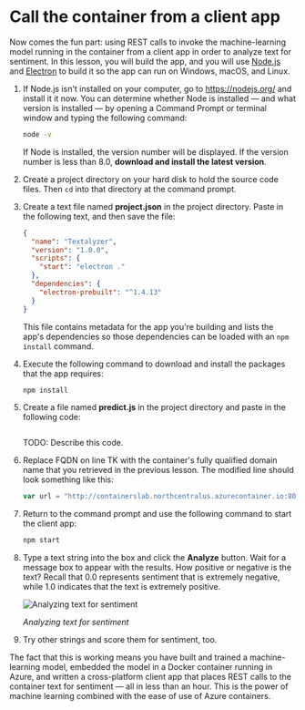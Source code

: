 # Call the container from a client app

Now comes the fun part: using REST calls to invoke the machine-learning model running in the container from a client app in order to analyze text for sentiment. In this lesson, you will build the app, and you will use [Node.js](https://nodejs.org/) and [Electron](https://electronjs.org/) to build it so the app can run on Windows, macOS, and Linux.

1. If Node.js isn't installed on your computer, go to https://nodejs.org/ and install it it now. You can determine whether Node is installed — and what version is installed — by opening a Command Prompt or terminal window and typing the following command:

	```bash
	node -v
	```

	If Node is installed, the version number will be displayed. If the version number is less than 8.0, **download and install the latest version**.

1. Create a project directory on your hard disk to hold the source code files. Then `cd` into that directory at the command prompt.

1. Create a text file named **project.json** in the project directory. Paste in the following text, and then save the file:

	```json
	{
	  "name": "Textalyzer",
	  "version": "1.0.0",
	  "scripts": {
	    "start": "electron ."
	  },
	  "dependencies": {
	    "electron-prebuilt": "^1.4.13"
	  }
	}
	```

	This file contains metadata for the app you're building and lists the app's dependencies so those dependencies can be loaded with an `npm install` command.

1. Execute the following command to download and install the packages that the app requires:

	```bash
	npm install
	```

1. Create a file named **predict.js** in the project directory and paste in the following code:

	```javascript

	```

	TODO: Describe this code.


1. Replace FQDN on line TK with the container's fully qualified domain name that you retrieved in the previous lesson. The modified line should look something like this:

	```javascript
	var url = "http://containerslab.northcentralus.azurecontainer.io:8008/predict";
	```

1. Return to the command prompt and use the following command to start the client app:

	```bash
	npm start
	```

1. Type a text string into the box and click the **Analyze** button. Wait for a message box to appear with the results. How positive or negative is the text? Recall that 0.0 represents sentiment that is extremely negative, while 1.0 indicates that the text is extremely positive.

	![Analyzing text for sentiment](media/textalyze.png)

	_Analyzing text for sentiment_

1. Try other strings and score them for sentiment, too.

The fact that this is working means you have built and trained a machine-learning model, embedded the model in a Docker container running in Azure, and written a cross-platform client app that places REST calls to the container text for sentiment — all in less than an hour. This is the power of machine learning combined with the ease of use of Azure containers.
